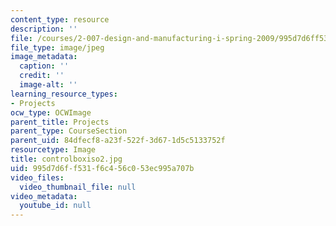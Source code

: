 ```yaml
---
content_type: resource
description: ''
file: /courses/2-007-design-and-manufacturing-i-spring-2009/995d7d6ff531f6c456c053ec995a707b_controlboxiso2.jpg
file_type: image/jpeg
image_metadata:
  caption: ''
  credit: ''
  image-alt: ''
learning_resource_types:
- Projects
ocw_type: OCWImage
parent_title: Projects
parent_type: CourseSection
parent_uid: 84dfecf8-a23f-522f-3d67-1d5c5133752f
resourcetype: Image
title: controlboxiso2.jpg
uid: 995d7d6f-f531-f6c4-56c0-53ec995a707b
video_files:
  video_thumbnail_file: null
video_metadata:
  youtube_id: null
---
```

